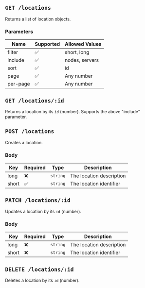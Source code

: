 ## `GET /locations`
Returns a list of location objects.

### Parameters
Name | Supported | Allowed Values
----------|-----------|---------------
filter | ✅ | short, long
include | ✅ | nodes, servers
sort | ✅ | id
page | ✅ | Any number
per-page | ✅ | Any number

## `GET /locations/:id`
Returns a location by its `id` (number). Supports the above "include" parameter.

## `POST /locations`
Creates a location.

### Body
Key | Required | Type | Description
----|----------|-------|------------
long | ❌ | `string` | The location description
short | ✅ | `string` | The location identifier

## `PATCH /locations/:id`
Updates a location by its `id` (number).

### Body
Key | Required | Type | Description
----|----------|-------|------------
long | ❌ | `string` | The location description
short | ❌ | `string` | The location identifier

## `DELETE /locations/:id`
Deletes a location by its `id` (number).
